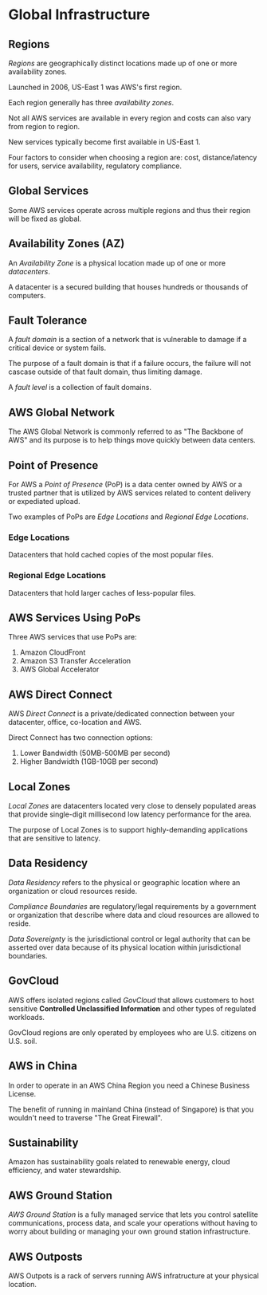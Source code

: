 # Global Infrastructure

## Regions

_Regions_ are geographically distinct locations made up of one or more availability zones.

Launched in 2006, US-East 1 was AWS's first region.

Each region generally has three _availability zones_.

Not all AWS services are available in every region and costs can also vary from region to region.

New services typically become first available in US-East 1.

Four factors to consider when choosing a region are: cost, distance/latency for users, service availability, regulatory compliance.

## Global Services

Some AWS services operate across multiple regions and thus their region will be fixed as global.

## Availability Zones (AZ)

An _Availability Zone_ is a physical location made up of one or more _datacenters_.

A datacenter is a secured building that houses hundreds or thousands of computers.

## Fault Tolerance

A _fault domain_ is a section of a network that is vulnerable to damage if a critical device or system fails.

The purpose of a fault domain is that if a failure occurs, the failure will not cascase outside of that fault domain, thus limiting damage.

A _fault level_ is a collection of fault domains.

## AWS Global Network

The AWS Global Network is commonly referred to as "The Backbone of AWS" and its purpose is to help things move quickly between data centers.

## Point of Presence

For AWS a _Point of Presence_ (PoP) is a data center owned by AWS or a trusted partner that is utilized by AWS services related to content delivery or expediated upload.

Two examples of PoPs are _Edge Locations_ and _Regional Edge Locations_.

### Edge Locations

Datacenters that hold cached copies of the most popular files.

### Regional Edge Locations

Datacenters that hold larger caches of less-popular files.

## AWS Services Using PoPs

Three AWS services that use PoPs are:

1. Amazon CloudFront
1. Amazon S3 Transfer Acceleration
1. AWS Global Accelerator

## AWS Direct Connect

AWS _Direct Connect_ is a private/dedicated connection between your datacenter, office, co-location and AWS.

Direct Connect has two connection options:

1. Lower Bandwidth (50MB-500MB per second)
1. Higher Bandwidth (1GB-10GB per second)

## Local Zones

_Local Zones_ are datacenters located very close to densely populated areas that provide single-digit millisecond low latency performance for the area.

The purpose of Local Zones is to support highly-demanding applications that are sensitive to latency.

## Data Residency

_Data Residency_ refers to the physical or geographic location where an organization or cloud resources reside.

_Compliance Boundaries_ are regulatory/legal requirements by a government or organization that describe where data and cloud resources are allowed to reside.

_Data Sovereignty_ is the jurisdictional control or legal authority that can be asserted over data because of its physical location within jurisdictional boundaries.

## GovCloud

AWS offers isolated regions called _GovCloud_ that allows customers to host sensitive **Controlled Unclassified Information** and other types of regulated workloads.

GovCloud regions are only operated by employees who are U.S. citizens on U.S. soil.

## AWS in China

In order to operate in an AWS China Region you need a Chinese Business License.

The benefit of running in mainland China (instead of Singapore) is that you wouldn't need to traverse "The Great Firewall".

## Sustainability

Amazon has sustainability goals related to renewable energy, cloud efficiency, and water stewardship.

## AWS Ground Station

_AWS Ground Station_ is a fully managed service that lets you control satellite communications, process data, and scale your operations without having to worry about building or managing your own ground station infrastructure.

## AWS Outposts

AWS Outpots is a rack of servers running AWS infratructure at your physical location.
